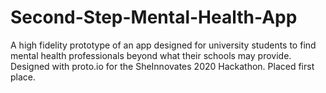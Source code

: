 # Second-Step-Mental-Health-App
A high fidelity prototype of an app designed for university students to find mental health professionals beyond what their schools may provide. 
Designed with proto.io for the SheInnovates 2020 Hackathon. Placed first place.


